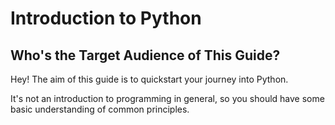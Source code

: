 # Introduction to Python

## Who's the Target Audience of This Guide?

Hey!
The aim of this guide is to quickstart your journey into Python.

It's not an introduction to programming in general, so you should have some basic understanding of
common principles.
